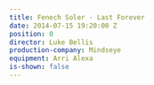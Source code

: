 ```yaml
---
title: Fenech Soler - Last Forever
date: 2014-07-15 19:20:00 Z
position: 0
director: Luke Bellis
production-company: Mindseye
equipment: Arri Alexa
is-shown: false
---
```


